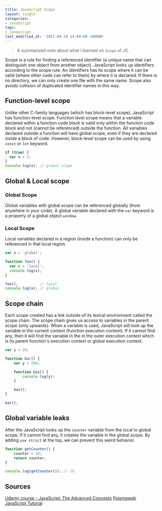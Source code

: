 ```yaml
---
title: JavaScript Scope
layout: single
categories:
- JavaScript
tags:
- javascript
last_modified_at: '2021-04-29 14:00:00 +08000'
---
```


> A summarized note about what I learned on `Scope` of JS.

Scope is a rule for finding a referenced identifier (a unique name that can distinguish one object from another object). JavaScript looks up identifiers according to the scope rule. An identifiers has its scope where it can be valid (where other code can refer to them) by where it is declared. If there is no directory, we can only create one file with the same name. Scope also avoids collision of duplicated identifier names in this way. 

## Function-level scope
Unlike other C-family languages (which has block-level scope), JavaScript has function-level scope. Function level scope means that a variable declared within a function code block is valid only within the function code block and not (cannot be referenced) outside the function. All variables declared outside a function will have global scope, even if they are declared inside a block of code. However, block-level scope can be used by using `const` or `let` keyword.
```js
if (true) {
  var x = 5;
}
console.log(x); // global scope
```

## Global & Local scope

### Global Scope
Global variables with global scope can be referenced globally (from anywhere in your code). A global variable declared with the `var` keyword is a property of a global object `window`. 
 
### Local Scope 
Local variables declared in a region (inside a function) can only be referenced in that local region.
```js
var x = 'global';

function foo() {
  var x = 'local';
  console.log(x);
}

foo();          // local
console.log(x); // global
```

## Scope chain
Each scope created has a link outside of its lexical environment called the scope chain. The scope chain gives us access to variables in the parent scope (only upwards). When a variable is used, JavaScript will look up the variable in the current context (function execution context). If it cannot find any, then it will find the variable in the in the outer execution context which is its parent function's execution context or global execution context.

```js
var y = 20;

function bar() {
    var y = 200;

    function baz() {  
        console.log(y);
    }

    baz();
}

bar();
```

## Global variable leaks
After the JavaScript looks up the `counter` variable from the local to global scope, if it cannot find any, it creates the variable in the global scope. By adding `use strict` at the top, we can prevent this weird behavior.
```js
function getCounter() {
    counter = 10;
    return counter;
}

console.log(getCounter()); // 10
```

## Sources
[Udemy course - JavaScript: The Advanced Concepts](https://www.udemy.com/course/advanced-javascript-concepts/)
[Poiemaweb](https://poiemaweb.com/js-scope)
[JavaScript Tutorial](https://www.javascripttutorial.net/javascript-variable-scope/)
